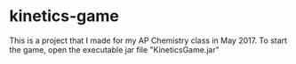 # kinetics-game
This is a project that I made for my AP Chemistry class in May 2017. 
To start the game, open the executable jar file "KineticsGame.jar"
